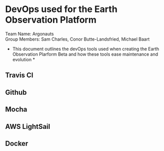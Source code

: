 # DevOps used for the Earth Observation Platform
Team Name: Argonauts   
Group Members: Sam Charles, Conor Butte-Landsfried, Michael Baart  
  
* This document outlines the devOps tools used when creating the Earth Observation Plarform Beta and how these tools ease maintenance and evolution *

## Travis CI

## Github

## Mocha

## AWS LightSail

## Docker


